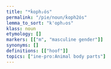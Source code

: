 ```yaml
---
title: "*ḱoph₂ós"
permalink: "/pie/noun/ḱoph2ós"
lemma_to_sort: "k'oph₂os"
klass: noun
etymology: []
markers: [["m", "masculine gender"]]
synonyms: []
definitions: [["hoof"]]
topics: ["ine-pro:Animal body parts"]
---
```

